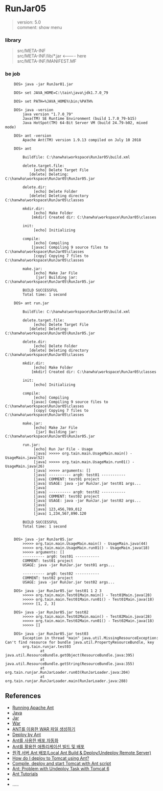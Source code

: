 RunJar05
========

> version: 5.0  
> comment: show menu  

### library

> src/META-INF  
> src/META-INF/lib/*.jar <---- here  
> src/META-INF/MANIFEST.MF  

### be job

```
	DOS> java -jar RunJar01.jar

	DOS> set JAVA_HOME=C:\tain\java\jdk1.7.0_79

	DOS> set PATH=%JAVA_HOME%\bin;%PATH%

	DOS> java -version
		java version "1.7.0_79"
		Java(TM) SE Runtime Environment (build 1.7.0_79-b15)
		Java HotSpot(TM) 64-Bit Server VM (build 24.79-b02, mixed mode)

	DOS> ant -version
		Apache Ant(TM) version 1.9.13 compiled on July 10 2018
	
	DOS> ant

		Buildfile: C:\hanwha\workspace\RunJar05\build.xml
		
		delete.target.file:
		     [echo] Delete Target File
		   [delete] Deleting: C:\hanwha\workspace\RunJar05\RunJar05.jar
		
		delete.dir:
		     [echo] Delete Folder
		   [delete] Deleting directory C:\hanwha\workspace\RunJar05\classes
		
		mkdir.dir:
		     [echo] Make Folder
		    [mkdir] Created dir: C:\hanwha\workspace\RunJar05\classes
		
		init:
		     [echo] Initializing
		
		compile:
		     [echo] Compiling
		    [javac] Compiling 9 source files to C:\hanwha\workspace\RunJar05\classes
		     [copy] Copying 7 files to C:\hanwha\workspace\RunJar05\classes
		
		make.jar:
		     [echo] Make Jar File
		      [jar] Building jar: C:\hanwha\workspace\RunJar05\RunJar05.jar
		
		BUILD SUCCESSFUL
		Total time: 1 second

	DOS> ant run.jar

		Buildfile: C:\hanwha\workspace\RunJar05\build.xml
		
		delete.target.file:
		     [echo] Delete Target File
		   [delete] Deleting: C:\hanwha\workspace\RunJar05\RunJar05.jar
		
		delete.dir:
		     [echo] Delete Folder
		   [delete] Deleting directory C:\hanwha\workspace\RunJar05\classes
		
		mkdir.dir:
		     [echo] Make Folder
		    [mkdir] Created dir: C:\hanwha\workspace\RunJar05\classes
		
		init:
		     [echo] Initializing
		
		compile:
		     [echo] Compiling
		    [javac] Compiling 9 source files to C:\hanwha\workspace\RunJar05\classes
		     [copy] Copying 7 files to C:\hanwha\workspace\RunJar05\classes
		
		make.jar:
		     [echo] Make Jar File
		      [jar] Building jar: C:\hanwha\workspace\RunJar05\RunJar05.jar
		
		run.jar:
		     [echo] Run Jar File - Usage
		     [java] >>>>> org.tain.main.UsageMain.main() - UsageMain.java(52)
		     [java] >>>>> org.tain.main.UsageMain.run01() - UsageMain.java(26)
		     [java] >>>>> arguments: []
		     [java] ---------- arg0: test01 -----------
		     [java] COMMENT: test01 project
		     [java] USAGE: java -jar RunJar.jar test01 args...
		     [java]
		     [java] ---------- arg0: test02 -----------
		     [java] COMMENT: test02 project
		     [java] USAGE: java -jar RunJar.jar test02 args...
		     [java]
		     [java] 123,456,789,012
		     [java] 1,234,567,890.120
		
		BUILD SUCCESSFUL
		Total time: 1 second


	DOS> java -jar RunJar05.jar
		>>>>> org.tain.main.UsageMain.main() - UsageMain.java(44)
		>>>>> org.tain.main.UsageMain.run01() - UsageMain.java(18)
		>>>>> arguments: []
		---------- arg0: test01 -----------
		COMMENT: test01 project
		USAGE: java -jar RunJar.jar test01 args...
		
		---------- arg0: test02 -----------
		COMMENT: test02 project
		USAGE: java -jar RunJar.jar test02 args...

	DOS> java -jar RunJar05.jar test01 1 2 3
		>>>>> org.tain.main.Test01Main.main() - Test01Main.java(28)
		>>>>> org.tain.main.Test01Main.run01() - Test01Main.java(18)
		>>>>> [1, 2, 3]

	DOS> java -jar RunJar05.jar test02
		>>>>> org.tain.main.Test02Main.main() - Test02Main.java(28)
		>>>>> org.tain.main.Test02Main.run01() - Test02Main.java(18)
		>>>>> []

	DOS> java -jar RunJar05.jar test03
		Exception in thread "main" java.util.MissingResourceException: Can't find resource for bundle java.util.PropertyResourceBundle, key
		org.tain.runjar.test03
		        at java.util.ResourceBundle.getObject(ResourceBundle.java:395)
		        at java.util.ResourceBundle.getString(ResourceBundle.java:355)
		        at org.tain.runjar.RunJarLoader.run03(RunJarLoader.java:204)
		        at org.tain.runjar.RunJarLoader.main(RunJarLoader.java:288)

```

References
----------
- [Running Apache Ant](https://ant.apache.org/manual/running.html "Running Apache Ant")
- [Java](https://ant.apache.org/manual/Tasks/java.html "Java")
- [Jar](https://ant.apache.org/manual/Tasks/jar.html "Jar")
- [War](https://ant.apache.org/manual/Tasks/war.html "War")
- [ANT를 이용한 WAR 파일 생성하기](http://logtree.tistory.com/11 "ANT를 이용한 WAR 파일 생성하기")
- [Deploy by Ant](http://evilimp.tistory.com/353 "Deploy by Ant")
- [Ant를 사용한 배포 자동화](http://whiteship.tistory.com/1206 "Ant를 사용한 배포 자동화")
- [Ant를 활용한 애플리케이션 빌드 및 배포](http://www.jlancer.net/board/article_view.jsp?article_no=7443&idx_notice=NOTICE_FLAG+DESC%2C&board_no=21 "Ant를 활용한 애플리케이션 빌드 및 배포")
- [원격 서버 Ant 배포(Local Ant Build & Deploy/Undeploy Remote Server)](http://firehouse.tistory.com/25 "원격 서버 Ant 배포(Local Ant Build & Deploy/Undeploy Remote Server)")
- [How do I deploy to Tomcat using Ant?](http://www.avajava.com/tutorials/lessons/how-do-i-deploy-to-tomcat-using-ant.html "How do I deploy to Tomcat using Ant?")
- [Compile, deploy and start Tomcat with Ant script](https://readlearncode.com/code-and-stuff/useful-ant-tasks/ "Compile, deploy and start Tomcat with Ant script")
- [Ant: Problem with Undeploy Task with Tomcat 6](https://coderanch.com/t/474812/build-tools/Ant-Undeploy-Task-Tomcat "Ant: Problem with Undeploy Task with Tomcat 6")
- [Ant Tutorials](http://www.avajava.com/tutorials/categories/ant "Ant Tutorials")
- []("")
- []("")
.....

